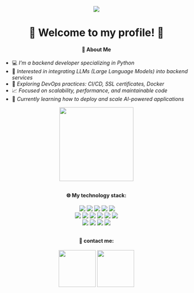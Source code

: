 <!-- Подключаем FontAwesome (один раз в начале документа) --> 
<link href="https://cdnjs.cloudflare.com/ajax/libs/font-awesome/6.4.0/css/all.min.css" rel="stylesheet"> 

<div id="header" align="center"> 
  <a href="https://github.com/belskirill"> 
    <img src="https://i.imgur.com/weIs420.jpeg"/>
  </a> 
</div> 

<div id="badges" align="center"> 
  <h1>👋 Welcome to my profile! 👋</h1> 
</div> 

<div align="center"> 
  <h4> 📖 About Me </h4> 
</div> 

<p> 
<ul> 
  <li>💻 <em>I’m a backend developer specializing in Python</em></li> 
  <li>🧠 <em>Interested in integrating LLMs (Large Language Models) into backend services</em></li> 
  <li>🔧 <em>Exploring DevOps practices: CI/CD, SSL certificates, Docker</em></li> 
  <li>📈 <em>Focused on scalability, performance, and maintainable code</em></li> 
  <li>🚀 <em>Currently learning how to deploy and scale AI-powered applications</em></li> 
</ul> 
</p> 

<div id="header" align="center"> 
  <a href="https://github.com/belskirill"> 
    <img src="https://media3.giphy.com/media/v1.Y2lkPTc5MGI3NjExeDFvM3FxeHV4cXRmOXFnN2hiaHd3M2NvZGxqeG5icHdraHh4aDVvbCZlcD12MV9pbnRlcm5hbF9naWZfYnlfaWQmY3Q9cw/1CsHxj6Q2iEeH4HhT7/giphy.gif" width="200"/>
  </a> 
</div> 

<h2></h2> 

<div id="badges" align="center" > 
  <h4> 🌐 My technology stack: </h4> 

  <a href="https://docs.python.org/3.13/"><img src="https://img.shields.io/badge/Python-gray?logo=python&logoColor=white&labelColor=3776AB" alt=""></a> 
  <a href="https://www.postgresql.org/docs/"><img src="https://img.shields.io/badge/Postgresql-gray?style=flat&logo=postgresql&logoColor=white&logoSize=100&labelColor=3a6c94"></a> 
  <a href="https://git-scm.com/doc"><img src="https://img.shields.io/badge/Git-gray?style=flat&logo=git&logoColor=white&logoSize=100&labelColor=f1563b"></a> 
  <a href="https://fastapi.tiangolo.com/"><img src="https://img.shields.io/badge/FastApi-gray?style=flat&logo=fastapi&logoColor=white&logoSize=100&labelColor=1b9a8e"></a> 
  <a href="https://docs.pydantic.dev/latest/"><img src="https://img.shields.io/badge/Pydantic-gray?style=flat&logo=pydantic&logoColor=white&labelColor=pink"></a> 
  <a href="https://docs.pytest.org/en/stable/"><img src="https://img.shields.io/badge/Pytest-gray?style=flat&logo=pytest&logoColor=white&labelColor=green"></a> 
  <br/>
  <a href="https://docs.sqlalchemy.org/en/20/"><img src="https://img.shields.io/badge/sqlalchemy-gray?style=flat&logo=sqlalchemy&logoColor=white&logoSize=100&labelColor=cc302e"></a> 
  <a href="https://docs.sqlalchemy.org/en/20/"><img src="https://img.shields.io/badge/celery-gray?style=flat&logo=Celery&logoColor=white&labelColor=%2337814A"></a> 
  <a href="https://docs.docker.com/"><img src="https://img.shields.io/badge/redis-gray?style=flat&logo=Redis&logoColor=white&labelColor=%23FF4438"></a> 
  <a href="https://docs.docker.com/"><img src="https://img.shields.io/badge/Docker-gray?style=flat&logo=docker&logoColor=white&logoSize=100&labelColor=2668ee"></a> 
  <a href="https://nginx.org/"><img src="https://img.shields.io/badge/Nginx-gray?style=flat&logo=nginx&logoColor=white&labelColor=%23228B22"></a> 
  <a href="https://docs.gitlab.com/ci/"><img src="https://img.shields.io/badge/Gitlab%20CI%2FCD-gray?style=flat&logo=gitlab&logoColor=white&labelColor=orange"></a>  
  <a href="https://swagger.io/docs/"><img src="https://img.shields.io/badge/Swagger-gray?style=flat&logo=swagger&logoColor=white&labelColor=%2385EA2D"></a> 
  <a href="https://learning.postman.com/docs/introduction/overview/"><img src="https://img.shields.io/badge/Postman-gray?style=flat&logo=postman&logoColor=white&labelColor=%23FF6C37"></a> 
  <a href="https://confluence.atlassian.com/jira"><img src="https://img.shields.io/badge/Jira-gray?style=flat&logo=jira&logoColor=white&logoSize=100&labelColor=%230052CC"></a> 
  <a href="https://confluence.atlassian.com/alldoc/confluence-documentation-directory-12877996.html"><img src="https://img.shields.io/badge/Confluence-gray?style=flat&logo=confluence&logoColor=white&logoSize=100&labelColor=%23172B4D" ></a> 
</div> 

<h2></h2> 

<div id="badges" align="center"> 
  <h4> 📩 contact me:<br/> <br/> 
    <a href="https://t.me/belskirill"><img src="https://img.shields.io/badge/Telegram-0088cc?style=flat-square" width="100" target="_blank"/></a> 
    <a href="https://t.me/belskirill"><img src="https://img.shields.io/badge/Linked%20IN-blue?style=flat-square" width="100" target="_blank"/></a> 
    <br/> 
  </h4> 
</div>






